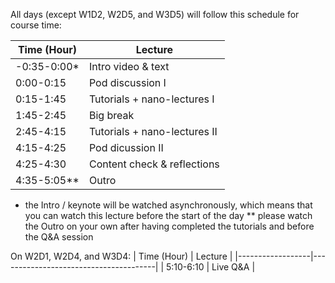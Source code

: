 All days (except W1D2, W2D5, and W3D5) will follow this schedule for course time:
 
|    Time (Hour)   |    Lecture                            | 
|------------------|---------------------------------------|
|    -0:35-0:00\*   |    Intro video & text   |   
|    0:00-0:15     |    Pod discussion I                   |                                      
|    0:15-1:45     |    Tutorials + nano-lectures I        |    
|    1:45-2:45     |    Big break                 |    
|    2:45-4:15     |    Tutorials + nano-lectures II      |   
|    4:15-4:25    |    Pod dicussion II       |    
|    4:25-4:30    |    Content check & reflections                |    
|    4:35-5:05**     |    Outro                              |
* the Intro / keynote will be watched asynchronously, which means that you can watch this lecture before the start of the day ** please watch the Outro on your own after having completed the tutorials and before the Q&A session
 
On W2D1, W2D4, and W3D4:
|    Time (Hour)   |    Lecture                            | 
|------------------|---------------------------------------|
|    5:10-6:10     |    Live Q&A                                |   


